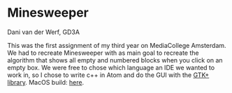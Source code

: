 # Minesweeper

Dani van der Werf, GD3A

This was the first assignment of my third year on MediaCollege Amsterdam.
We had to recreate Minesweeper with as main goal to recreate the algorithm that shows all empty and numbered blocks when you click on an empty box.
We were free to chose which language an IDE we wanted to work in, so I chose to write c++ in Atom and do the GUI with the <a href="https://www.gtk.org/">GTK+ library</a>.
MacOS build: <a href="http://freetimedev.com/resources/projects/Minesweeper/Minesweeper.dmg">here</a>.

